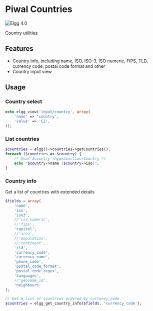 Piwal Countries
=============
![Elgg 4.0](https://img.shields.io/badge/Elgg-4.0-green.svg)

Country utilities

## Features

* Country info, including name, ISO, ISO-3, ISO numeric, FIPS, TLD, currency code, postal code format and other
* Country input view


## Usage

### Country select

```php
echo elgg_view('input/country', array(
	'name' => 'country',
	'value' => 'CZ',
));
```


### List countries

```php
$countries = elgg()->countries->getCountries();
foreach ($countries as $country) {
	/* @var $country \hypeJunction\Country */
	echo "$country->name ($country->iso)";
}
```


### Country info

Get a list of countries with extended details

```php
$fields = array(
	'name',
	'iso',
	'iso3',
	//'iso_numeric',
	//'fips',
	'capital',
	//'area',
	//'population',
	//'continent',
	'tld',
	'currency_code',
	'currency_name',
	'phone_code',
	'postal_code_format',
	'postal_code_regex',
	'languages',
	//'geoname_id',
	'neighbours'
);

// Get a list of countries ordered by currency_code
$countries = elgg_get_country_info($fields, 'currency_code');

```





